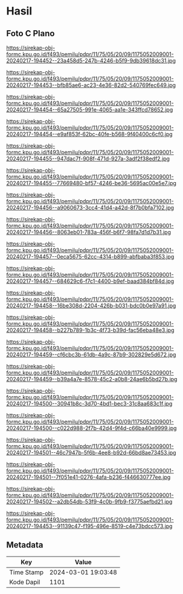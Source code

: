 # Hasil

## Foto C Plano

https://sirekap-obj-formc.kpu.go.id/f493/pemilu/pdpr/11/75/05/20/09/1175052009001-20240217-194452--23a458d5-247b-4246-b5f9-9db39618dc31.jpg

https://sirekap-obj-formc.kpu.go.id/f493/pemilu/pdpr/11/75/05/20/09/1175052009001-20240217-194453--bfb85ae6-ac23-4e36-82d2-540769fec649.jpg

https://sirekap-obj-formc.kpu.go.id/f493/pemilu/pdpr/11/75/05/20/09/1175052009001-20240217-194454--65a27505-991e-4065-aa1e-343ffcd78652.jpg

https://sirekap-obj-formc.kpu.go.id/f493/pemilu/pdpr/11/75/05/20/09/1175052009001-20240217-194454--e9af853f-62bc-40fe-b568-9f40400c6cf0.jpg

https://sirekap-obj-formc.kpu.go.id/f493/pemilu/pdpr/11/75/05/20/09/1175052009001-20240217-194455--947dac7f-908f-471d-927a-3adf2f38edf2.jpg

https://sirekap-obj-formc.kpu.go.id/f493/pemilu/pdpr/11/75/05/20/09/1175052009001-20240217-194455--77669480-bf57-4246-be36-5695ac00e5e7.jpg

https://sirekap-obj-formc.kpu.go.id/f493/pemilu/pdpr/11/75/05/20/09/1175052009001-20240217-194456--a9060673-3cc4-41d4-a42d-8f7b0bfa7102.jpg

https://sirekap-obj-formc.kpu.go.id/f493/pemilu/pdpr/11/75/05/20/09/1175052009001-20240217-194456--8063eb01-783a-456f-b6f7-98fa7d1d7b31.jpg

https://sirekap-obj-formc.kpu.go.id/f493/pemilu/pdpr/11/75/05/20/09/1175052009001-20240217-194457--0eca5675-62cc-4314-b899-abfbaba3f853.jpg

https://sirekap-obj-formc.kpu.go.id/f493/pemilu/pdpr/11/75/05/20/09/1175052009001-20240217-194457--684629c6-f7c1-4400-b9ef-baad384bf84d.jpg

https://sirekap-obj-formc.kpu.go.id/f493/pemilu/pdpr/11/75/05/20/09/1175052009001-20240217-194458--16be308d-2204-426b-b031-bdc0b0e97a91.jpg

https://sirekap-obj-formc.kpu.go.id/f493/pemilu/pdpr/11/75/05/20/09/1175052009001-20240217-194458--b227b789-1b3c-4f73-b39d-fac56eba48e3.jpg

https://sirekap-obj-formc.kpu.go.id/f493/pemilu/pdpr/11/75/05/20/09/1175052009001-20240217-194459--cf6cbc3b-61db-4a9c-87b9-302829e5d672.jpg

https://sirekap-obj-formc.kpu.go.id/f493/pemilu/pdpr/11/75/05/20/09/1175052009001-20240217-194459--b39a4a7e-8578-45c2-a0b8-24ae6b5bd27b.jpg

https://sirekap-obj-formc.kpu.go.id/f493/pemilu/pdpr/11/75/05/20/09/1175052009001-20240217-194500--30941b8c-3d70-4bd1-bec3-31c8aa683c1f.jpg

https://sirekap-obj-formc.kpu.go.id/f493/pemilu/pdpr/11/75/05/20/09/1175052009001-20240217-194500--c022d988-2f7b-42d4-9f4d-c66ba40e9999.jpg

https://sirekap-obj-formc.kpu.go.id/f493/pemilu/pdpr/11/75/05/20/09/1175052009001-20240217-194501--46c7947b-5f6b-4ee8-b92d-66bd8ae73453.jpg

https://sirekap-obj-formc.kpu.go.id/f493/pemilu/pdpr/11/75/05/20/09/1175052009001-20240217-194501--7f051e41-0276-4afa-b236-f446630777ee.jpg

https://sirekap-obj-formc.kpu.go.id/f493/pemilu/pdpr/11/75/05/20/09/1175052009001-20240217-194502--a2db54db-53f9-4c0b-9fb9-f3775aefbd21.jpg

https://sirekap-obj-formc.kpu.go.id/f493/pemilu/pdpr/11/75/05/20/09/1175052009001-20240217-194453--91139c47-f195-496e-8519-c4e73bdcc573.jpg


## Metadata

| Key        | Value               |
| ---------- | ------------------- |
| Time Stamp | 2024-03-01 19:03:48 |
| Kode Dapil | 1101                |




